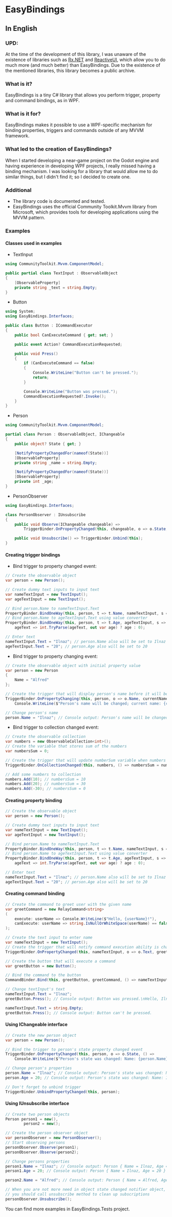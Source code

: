 # EasyBindings

## In English

### UPD:
At the time of the development of this library, I was unaware of the existence of libraries such as [Rx.NET](https://github.com/dotnet/reactive) and [ReactiveUI](https://github.com/reactiveui/ReactiveUI), which allow you to do much more (and much better) than EasyBindings.
Due to the existence of the mentioned libraries, this library becomes a public archive.

### What is it?
EasyBindings is a tiny C# library that allows you perform trigger, property and command bindings, as in WPF.

### What is it for?
EasyBindings makes it possible to use a WPF-specific mechanism for binding properties, triggers and commands outside of any MVVM framework.

### What led to the creation of EasyBindings?
When I started developing a near-game project on the Godot engine and having experience in developing WPF projects, I really missed having a binding mechanism.
I was looking for a library that would allow me to do similar things, but I didn't find it; so I decided to create one.

### Additional
- The library code is documented and tested.
- EasyBindings uses the official Community Toolkit.Mvvm library from Microsoft,
which provides tools for developing applications using the MVVM pattern.

### Examples
#### Classes used in examples
- TextInput
```csharp
using CommunityToolkit.Mvvm.ComponentModel;

public partial class TextInput : ObservableObject
{
    [ObservableProperty]
    private string _text = string.Empty;
}
```

- Button
```csharp
using System;
using EasyBindings.Interfaces;

public class Button : ICommandExecutor
{
    public bool CanExecuteCommand { get; set; }

    public event Action? CommandExecutionRequested;

    public void Press()
    {
        if (CanExecuteCommand == false)
        {
            Console.WriteLine("Button can't be pressed.");
            return;
        }

        Console.WriteLine("Button was pressed.");
        CommandExecutionRequested?.Invoke();
    }
}
```

- Person
```csharp
using CommunityToolkit.Mvvm.ComponentModel;

partial class Person : ObservableObject, IChangeable
{
    public object? State { get; }

    [NotifyPropertyChangedFor(nameof(State))]
    [ObservableProperty]
    private string _name = string.Empty;

    [NotifyPropertyChangedFor(nameof(State))]
    [ObservableProperty]
    private int _age;
}
```

- PersonObserver
```csharp
using EasyBindings.Interfaces;

class PersonObserver : IUnsubscribe
{
    public void Observe(IChangeable changeable) =>
        TriggerBinder.OnPropertyChanged(this, changeable, o => o.State, () => Console.WriteLine($"{changeable}'s state was changed"));

    public void Unsubscribe() => TriggerBinder.Unbind(this);
}
```

#### Creating trigger bindings
- Bind trigger to property changed event:
```csharp
// Create the observable object
var person = new Person();

// Create dummy text inputs to input text
var nameTextInput = new TextInput();
var ageTextInput = new TextInput();

// Bind person.Name to nameTextInput.Text
PropertyBinder.BindOneWay(this, person, t => t.Name, nameTextInput, s => s.Text);
// Bind person.Name to ageTextInput.Text using value converter
PropertyBinder.BindOneWay(this, person, t => t.Age, ageTextInput, s => s.Text,
    ageText => int.TryParse(ageText, out var age) ? age : 0);

// Enter text
nameTextInput.Text = "Ilnaz"; // person.Name also will be set to Ilnaz
ageTextInput.Text = "20"; // person.Age also will be set to 20
```

- Bind trigger to property changing event:
```csharp
// Create the observable object with initial property value
var person = new Person
{
    Name = "Alfred"
};

// Create the trigger that will display person's name before it will be changed
TriggerBinder.OnPropertyChanging(this, person, o => o.Name, currentName =>
    Console.WriteLine($"Person's name will be changed; current name: {currentName}"));

// Change person's name
person.Name = "Ilnaz"; // Console output: Person's name will be changed; current name: Alfred
```

- Bind trigger to collection changed event:
```csharp
// Create the observable collection
var numbers = new ObservableCollection<int>();
// Create the variable that stores sum of the numbers
var numbersSum = 0;

// Create the trigger that will update numberSum variable when numbers collection will change
TriggerBinder.OnCollectionChanged(this, numbers, () => numbersSum = numbers.Sum());

// Add some numbers to collection
numbers.Add(10); // numbersSum = 10
numbers.Add(20); // numbersSum = 30
numbers.Add(-30); // numbersSum = 0
```

#### Creating property binding
```csharp
// Create the observable object
var person = new Person();

// Create dummy text inputs to input text
var nameTextInput = new TextInput();
var ageTextInput = new TextInput();

// Bind person.Name to nameTextInput.Text
PropertyBinder.BindOneWay(this, person, t => t.Name, nameTextInput, s => s.Text);
// Bind person.Name to ageTextInput.Text using value converter
PropertyBinder.BindOneWay(this, person, t => t.Age, ageTextInput, s => s.Text,
    ageText => int.TryParse(ageText, out var age) ? age : 0);

// Enter text
nameTextInput.Text = "Ilnaz"; // person.Name also will be set to Ilnaz
ageTextInput.Text = "20"; // person.Age also will be set to 20
```


#### Creating command binding
```csharp
// Create the command to greet user with the given name
var greetCommand = new RelayCommand<string>
(
    execute: userName => Console.WriteLine($"Hello, {userName}!"),
    canExecute: userName => string.IsNullOrWhiteSpace(userName) == false
);

// Create the text input to enter name
var nameTextInput = new TextInput();
// Create the trigger that will notify command execution ability is changed
TriggerBinder.OnPropertyChanged(this, nameTextInput, o => o.Text, greetCommand.NotifyCanExecuteChanged);

// Create the button that will execute a command
var greetButton = new Button();

// Bind the command to the button
CommandBinder.Bind(this, greetButton, greetCommand, () => nameTextInput.Text);

// Change textInput's text
nameTextInput.Text = "Ilnaz";
greetButton.Press(); // Console output: Button was pressed.\nHello, Ilnaz!

nameTextInput.Text = string.Empty;
greetButton.Press(); // Console output: Button can't be pressed.
```

#### Using IChangeable interface
```csharp
// Create the new person object
var person = new Person();

// Bind the trigger to person's state property changed event
TriggerBinder.OnPropertyChanged(this, person, o => o.State, () =>
    Console.WriteLine($"Person's state was changed: Name: {person.Name}, Age: {person.Age}."));

// Change person's properties
person.Name = "Ilnaz"; // Console output: Person's state was changed: Name: Ilnaz, Age: 0.
person.Age = 20; // Console output: Person's state was changed: Name: Ilnaz, Age: 20.

// Don't forget to unbind trigger
TriggerBinder.UnbindPropertyChanged(this, person);
```

#### Using IUnsubscribe interface
```csharp
// Create two person objects
Person person1 = new(),
        person2 = new();

// Create the person observer object
var personObserver = new PersonObserver();
// Start observing persons
personObserver.Observe(person1);
personObserver.Observe(person2);

// Change persons properties
person1.Name = "Ilnaz"; // Console output: Person { Name = Ilnaz, Age = 0 }'s state was changed
person1.Age = 20; // Console output: Person { Name = Ilnaz, Age = 20 }'s state was changed

person2.Name = "Alfred"; // Console output: Person { Name = Alfred, Age = 0 }'s state was changed

// When you are not more need in object state changed notifier object,
// you should call unsubscribe method to clean up subscriptions
personObserver.Unsubscribe();
```

You can find more examples in EasyBindings.Tests project.
